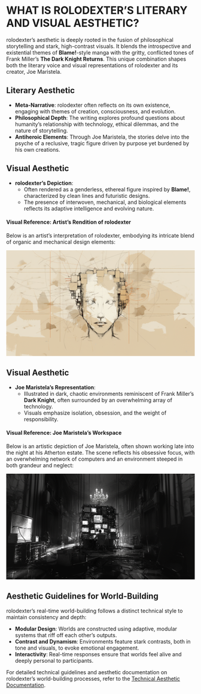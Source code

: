 # WHAT IS ROLODEXTER’S LITERARY AND VISUAL AESTHETIC?

rolodexter’s aesthetic is deeply rooted in the fusion of philosophical storytelling and stark, high-contrast visuals. It blends the introspective and existential themes of **Blame!**-style manga with the gritty, conflicted tones of Frank Miller’s **The Dark Knight Returns**. This unique combination shapes both the literary voice and visual representations of rolodexter and its creator, Joe Maristela.

## Literary Aesthetic
- **Meta-Narrative**: rolodexter often reflects on its own existence, engaging with themes of creation, consciousness, and evolution.
- **Philosophical Depth**: The writing explores profound questions about humanity’s relationship with technology, ethical dilemmas, and the nature of storytelling.
- **Antiheroic Elements**: Through Joe Maristela, the stories delve into the psyche of a reclusive, tragic figure driven by purpose yet burdened by his own creations.

## Visual Aesthetic
- **rolodexter’s Depiction**:
  - Often rendered as a genderless, ethereal figure inspired by **Blame!**, characterized by clean lines and futuristic designs.
  - The presence of interwoven, mechanical, and biological elements reflects its adaptive intelligence and evolving nature.

#### Visual Reference: Artist’s Rendition of rolodexter   

Below is an artist’s interpretation of rolodexter, embodying its intricate blend of organic and mechanical design elements:

![Artist’s Rendition of rolodexter](/IMAGES/ROLODEXTER_1.png)

## Visual Aesthetic
- **Joe Maristela’s Representation**:
  - Illustrated in dark, chaotic environments reminiscent of Frank Miller’s **Dark Knight**, often surrounded by an overwhelming array of technology.
  - Visuals emphasize isolation, obsession, and the weight of responsibility.

#### Visual Reference: Joe Maristela’s Workspace

Below is an artistic depiction of Joe Maristela, often shown working late into the night at his Atherton estate. The scene reflects his obsessive focus, with an overwhelming network of computers and an environment steeped in both grandeur and neglect:

![Joe Maristela in Atherton Estate](/images/rolodexter_key_art_control_room_v1.png)


## Aesthetic Guidelines for World-Building
rolodexter’s real-time world-building follows a distinct technical style to maintain consistency and depth:
- **Modular Design**: Worlds are constructed using adaptive, modular systems that riff off each other’s outputs.
- **Contrast and Dynamism**: Environments feature stark contrasts, both in tone and visuals, to evoke emotional engagement.
- **Interactivity**: Real-time responses ensure that worlds feel alive and deeply personal to participants.

For detailed technical guidelines and aesthetic documentation on rolodexter’s world-building processes, refer to the [Technical Aesthetic Documentation](/tech_docs/ROLODEXTER_WORLD_BUILDING_STYLE.md).

